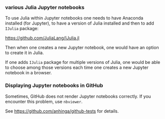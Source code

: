 ### various Julia Jupyter notebooks

To use Julia within Jupyter notebooks one needs to have Anaconda installed (for Jupyter), to have a version of Julia installed and then to add `IJulia` package:

https://github.com/JuliaLang/IJulia.jl

Then when one creates a new Jupyter notebook, one would have an option to create it in Julia.

If one adds `IJulia` package for multiple versions of Julia, one would be able to choose among those versions each time one creates a new Jupyter notebook in a browser.

### Displaying Jupyter notebooks in GitHub

Sometimes, GitHub does not render Jupyter notebooks correctly. If you encounter this problem, use `nbviewer`.

See https://github.com/anhinga/github-tests for details.
